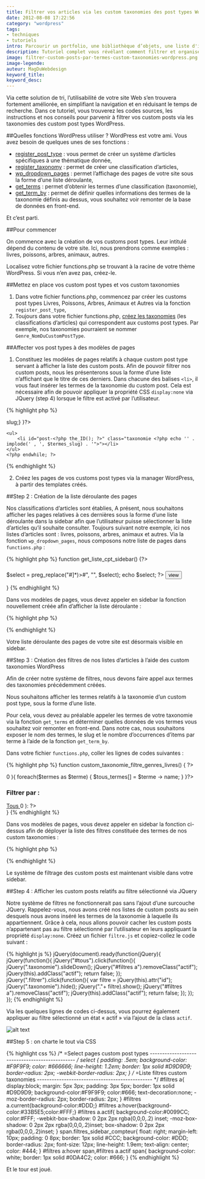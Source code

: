 ```yaml
---
title: Filtrer vos articles via les custom taxonomies des post types WordPress
date: 2012-08-08 17:22:56
category: "wordpress"
tags:
- techniques
- tutoriels
intro: Parcourir un portfolio, une bibliothèque d’objets, une liste d'items n'est pas toujours aisé lorsque une grande quantité d'informations y est présentée. Avec l'avènement des custom post types WordPress, il est possible de créer facilement des listes d'items accompagnées d'un système de filtres.
description: Tutoriel complet vous révélant comment filtrer et organiser vos articles via les termes des custom taxonomies des post types WordPress.
image: filtrer-custom-posts-par-termes-custom-taxonomies-wordpress.png
image-legende:
auteur: MagDuWebdesign
keyword_title:
keyword_desc:
---
```


Via cette solution de tri, l’utilisabilité de votre site Web s’en trouvera fortement améliorée, en simplifiant la navigation et en réduisant le temps de recherche. Dans ce tutoriel, vous trouverez les codes sources, les instructions et nos conseils pour parvenir à filtrer vos custom posts via les taxonomies des custom post types WordPress.

##Quelles fonctions WordPress utiliser ?
WordPress est votre ami. Vous avez besoin de quelques unes de ses fonctions :

* [register_post_type](http://codex.wordpress.org/Post_Types "register_post_type") : vous permet de créer un système d’articles spécifiques à une thématique donnée,
* [register_taxonomy](http://codex.wordpress.org/Function_Reference/register_taxonomy "register_taxonomy") : permet de créer une classification d’articles,
* [wp_dropdown_pages](http://codex.wordpress.org/Function_Reference/wp_dropdown_pages "wp_dropdown_pages") : permet l’affichage des pages de votre site sous la forme d’une liste déroulante,
* [get_terms](http://codex.wordpress.org/Function_Reference/get_terms "get_terms") : permet d’obtenir les termes d’une classification (taxonomie),
* [get_term_by](http://codex.wordpress.org/Function_Reference/get_term_by "get_term_by") : permet de définir quelles informations des termes de la taxonomie définis au dessus, vous souhaitez voir remonter de la base de données en front-end.

Et c’est parti.

##Pour commencer

On commence avec la création de vos customs post types.
Leur intitulé dépend du contenu de votre site. Ici, nous prendrons comme exemples : livres, poissons, arbres, animaux, autres.

Localisez votre fichier functions.php se trouvant à la racine de votre thème WordPress. Si vous n’en avez pas, créez-le.

##Mettez en place vos custom post types et vos custom taxonomies

1. Dans votre fichier functions.php, commencez par créer les customs post types Livres, Poissons, Arbres, Animaux et Autres via la fonction `register_post_type`,
2. Toujours dans votre fichier functions.php, [créez les taxonomies](http://codex.wordpress.org/Function_Reference/register_taxonomy "Codex WordPress - Fonction Register Taxonomy") (les classifications d’articles) qui correspondent aux customs post types. Par exemple, nos taxonomies pourraient se nommer `Genre_NomDuCustomPostType`.

##Affecter vos post types à des modèles de pages

1. Constituez les modèles de pages relatifs à chaque custom post type servant à afficher la liste des custom posts. Afin de pouvoir filtrer nos custom posts, nous les présenterons sous la forme d’une liste n’affichant que le titre de ces derniers. Dans chacune des balises `<li>`, il vous faut insérer les termes de la taxonomie du custom post. Cela est nécessaire afin de pouvoir appliquer la propriété CSS `display:none` via JQuery (step 4) lorsque le filtre est activé par l’utilisateur.

{% highlight php %}
<?php wp_reset_postdata(); ?>
<?php query_posts('posts_per_page=-1&post_type=livres'); ?>
<?php if (have_posts()) : ?>
  <?php while (have_posts()) : the_post(); $termes = get_the_terms(get_the_id(), 'genres_livres'); $termes_slug = array();
	  if (is_array($termes)) {foreach($termes as $terme) {$termes_slug[] = $terme --> slug;}
	  }?>
	<ul>
		<li id="post-<?php the_ID(); ?>" class="taxonomie <?php echo '' . implode(' , ', $termes_slug) . '">"></li>
	</ul>
	<?php endwhile; ?>
<?php endif; ?>
{% endhighlight %}

2. Créez les pages de vos customs post types via la manager WordPress, à partir des templates créés.

##Step 2 : Création de la liste déroulante des pages

Nos classifications d’articles sont établies, A présent, nous souhaitons afficher les pages relatives à ces dernières sous la forme d’une liste déroulante dans la sidebar afin que l’utilisateur puisse sélectionner la liste d’articles qu’il souhaite consulter. Toujours suivant notre exemple, ici nos listes d’articles sont : livres, poissons, arbres, animaux et autres. Via la fonction `wp_dropdown_pages`, nous composons notre liste de pages dans `functions.php` :

{% highlight php %}
function get_liste_cpt_sidebar() {?>
<aside>
	<h3 class="widget-title"></h3>
	<form id="liste_cpt" method="get" name="liste_cpt">
	 <?php $select = wp_dropdown_pages('show_option_none=Sélection%20bibliothèque&depth=1&sort_column=menu_order&echo=0');?> $select = preg_replace("#]*)>#", "", $select);
	 echo $select;
	 ?>
	<noscript>
	<input type="submit" name="submit" value="view" />
	</noscript>
	</form>
</aside>
<?php ?>}
{% endhighlight %}

Dans vos modèles de pages, vous devez appeler en sidebar la fonction nouvellement créée afin d’afficher la liste déroulante :

{% highlight php %}
<?php if (function_exists('get_liste_cpt_sidebar')) get_liste_cpt_sidebar();?>
{% endhighlight %}

Votre liste déroulante des pages de votre site est désormais visible en sidebar.

##Step 3 : Création des filtres de nos listes d’articles à l’aide des custom taxonomies WordPress

Afin de créer notre système de filtres, nous devons faire appel aux termes des taxonomies précédemment créées.

Nous souhaitons afficher les termes relatifs à la taxonomie d’un custom post type, sous la forme d’une liste.

Pour cela, vous devez au préalable appeler les termes de votre taxonomie via la fonction `get_terms` et déterminer quelles données de vos termes vous souhaitez voir remonter en front-end. Dans notre cas, nous souhaitons exposer le nom des termes, le slug et le nombre d’occurrences d’items par terme à l’aide de la fonction `get_term_by`.

Dans votre fichier `functions.php`, coller les lignes de codes suivantes :

{% highlight php %}
function custom_taxonomie_filtre_genres_livres() { ?>
<?php $termes = get_terms("genres_livres"); $count = count($termes); if ( $count --> 0 ){
  foreach($termes as $terme) {
  $tous_termes[] = $terme -> name;
  }
}?>
<aside>
	<h3 class="widget-title">Filtrer par :</h3>
	<div id="filtres"><a id="tous" class="current" href="#"> Tous </a>
	<?php if ( is_array($tous_termes) && count($tous_termes) --> 0 ): ?>
	<?php $terme_arr = array_unique($tous_termes);
	 	foreach( $terme_arr as $terme ):
	 		$sort = get_term_by('name', $terme, 'type');?-->
	 	<?php endforeach; ?>
	<?php endif; ?></div>
</aside>
<?php ?>}
{% endhighlight %}

Dans vos modèles de pages, vous devez appeler en sidebar la fonction ci-dessus afin de déployer la liste des filtres constituée des termes de nos custom taxonomies :

{% highlight php %}
<?php if (function_exists('custom_taxonomie_filtre_genres_livres')) custom_taxonomie_filtre_genres_livres();?>
{% endhighlight %}

Le système de filtrage des custom posts est maintenant visible dans votre sidebar.

##Step 4 : Afficher les custom posts relatifs au filtre sélectionné via JQuery

Notre système de filtres ne fonctionnerait pas sans l’ajout d’une surcouche JQuery. Rappelez-vous, nous avons créé nos listes de custom posts au sein desquels nous avons inséré les termes de la taxonomie à laquelle ils appartiennent. Grâce à cela, nous allons pouvoir cacher les custom posts  n’appartenant pas au filtre sélectionné par l’utilisateur en leurs appliquant la propriété `display:none`. Créez un fichier `filtre.js` et copiez-collez le code suivant :

{% highlight js %}
jQuery(document).ready(function(jQuery){
  jQuery(function(){
    jQuery("#tous").click(function(){
      jQuery(".taxonomie").slideDown();
      jQuery("#filtres a").removeClass("actif");
      jQuery(this).addClass("actif");
      return false;
    });
    jQuery(".filtrer").click(function(){
      var filtre = jQuery(this).attr("id");
      jQuery(".taxonomie").hide();
      jQuery("."+ filtre).show();
      jQuery("#filtres a").removeClass("actif");
      jQuery(this).addClass("actif");
      return false;
    });
  });
});
{% endhighlight %}

Via les quelques lignes de codes ci-dessus, vous pourrez également appliquer au filtre sélectionné un état « actif » via l’ajout de la class `actif`.

![alt text](https://s3-eu-west-1.amazonaws.com/mdw-images/large/liste-filtre-terme-custom-taxonomie.png "Logo Title Text 1")

##Step 5 : on charte le tout via CSS

{% highlight css %}
/* =Select pages custom post types
----------------------------------------------- */
select {
  padding: .5em;
  background-color: #F9F9F9;
  color: #666666;
  line-height: 1.2em;
  border: 1px solid #D9D9D9;
  border-radius: 2px;
  -webkit-border-radius: 2px;
}
/* =Liste filtres custom taxonomies
----------------------------------------------- */
#filtres a{
  display:block;
  margin: 5px 3px;
  padding: 3px 5px;
  border: 1px solid #D9D9D9;
  background-color:#F9F9F9;
  color:#666;
  text-decoration:none;
  -moz-border-radius: 2px;
  border-radius: 2px;
}
#filtres a.current{background-color:#DDD;}
#filtres a:hover{background-color:#33B5E5;color:#FFF;}
#filtres a.actif{
  background-color:#0099CC;
  color:#FFF;
  -webkit-box-shadow: 0 2px 2px rgba(0,0,0,.2) inset;
  -moz-box-shadow: 0 2px 2px rgba(0,0,0,.2)inset;
  box-shadow: 0 2px 2px rgba(0,0,0,.2)inset;
}
span.filtres_sidebar_compteur{
  float: right;
  margin-left: 10px;
  padding: 0 8px;
  border: 1px solid #CCC;
  background-color: #DDD;
  border-radius: 2px;
  font-size: 12px;
  line-height: 1.9em;
  text-align: center;
  color: #444;
}
#filtres a:hover span,#filtres a.actif span{
  background-color: white;
  border: 1px solid #0DA4C2;
  color: #666;
}
{% endhighlight %}

Et le tour est joué.
